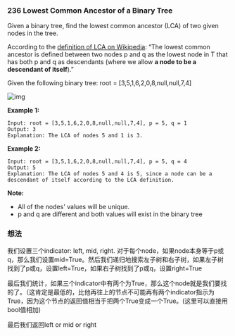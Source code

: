 ### 236 Lowest Common Ancestor of a Binary Tree

Given a binary tree, find the lowest common ancestor (LCA) of two given nodes in the tree.

According to the [definition of LCA on Wikipedia](https://en.wikipedia.org/wiki/Lowest_common_ancestor): “The lowest common ancestor is defined between two nodes p and q as the lowest node in T that has both p and q as descendants (where we allow **a node to be a descendant of itself**).”

Given the following binary tree:  root = [3,5,1,6,2,0,8,null,null,7,4]

![img](https://assets.leetcode.com/uploads/2018/12/14/binarytree.png)

**Example 1:**

```
Input: root = [3,5,1,6,2,0,8,null,null,7,4], p = 5, q = 1
Output: 3
Explanation: The LCA of nodes 5 and 1 is 3.
```

**Example 2:**

```
Input: root = [3,5,1,6,2,0,8,null,null,7,4], p = 5, q = 4
Output: 5
Explanation: The LCA of nodes 5 and 4 is 5, since a node can be a descendant of itself according to the LCA definition.
```

**Note:**

- All of the nodes' values will be unique.
- p and q are different and both values will exist in the binary tree

### 想法

我们设置三个indicator: left, mid, right. 对于每个node，如果node本身等于p或q，那么我们设置mid=True。然后我们递归地搜索左子树和右子树，如果左子树找到了p或q，设置left=True，如果右子树找到了p或q，设置right=True

最后我们统计，如果三个indicator中有两个为True，那么这个node就是我们要找的了。（这肯定是最低的，比他再往上的节点不可能再有两个indicator指示为True，因为这个节点的返回值相当于把两个True变成一个True。(这里可以直接用bool值相加)

最后我们返回left or mid or right